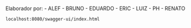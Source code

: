 Elaborador por: - ALEF - BRUNO - EDUARDO - ERIC - LUIZ - PH - RENATO

    localhost:8080/swagger-ui/index.html
